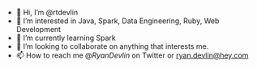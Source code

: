 - 👋 Hi, I’m @rtdevlin
- 👀 I’m interested in Java, Spark, Data Engineering, Ruby, Web Development
- 🌱 I’m currently learning Spark
- 💞️ I’m looking to collaborate on anything that interests me. 
- 📫 How to reach me @_RyanDevlin_ on Twitter or ryan.devlin@hey.com

<!---
rtdevlin/rtdevlin is a ✨ special ✨ repository because its `README.md` (this file) appears on your GitHub profile.
You can click the Preview link to take a look at your changes.
--->
